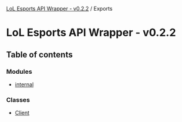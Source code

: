 [LoL Esports API Wrapper - v0.2.2](README.md) / Exports

# LoL Esports API Wrapper - v0.2.2

## Table of contents

### Modules

- [internal](modules/internal.md)

### Classes

- [Client](classes/Client.md)
